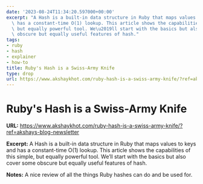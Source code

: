 ```yaml
---
date: '2023-08-24T11:34:20.597000+00:00'
excerpt: "A Hash is a built-in data structure in Ruby that maps values to keys and\
  \ has a constant-time O(1) lookup. This article shows the capabilities of this simple,\
  \ but equally powerful tool. We\u2019ll start with the basics but also cover some\
  \ obscure but equally useful features of hash."
tags:
- ruby
- hash
- explainer
- how-to
title: Ruby's Hash is a Swiss-Army Knife
type: drop
url: https://www.akshaykhot.com/ruby-hash-is-a-swiss-army-knife/?ref=akshays-blog-newsletter
---
```


# Ruby's Hash is a Swiss-Army Knife

**URL:** https://www.akshaykhot.com/ruby-hash-is-a-swiss-army-knife/?ref=akshays-blog-newsletter

**Excerpt:** A Hash is a built-in data structure in Ruby that maps values to keys and has a constant-time O(1) lookup. This article shows the capabilities of this simple, but equally powerful tool. We’ll start with the basics but also cover some obscure but equally useful features of hash.

**Notes:**
A nice review of all the things Ruby hashes can do and be used for.
